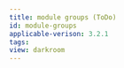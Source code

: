 ```yaml
---
title: module groups (ToDo)
id: module-groups
applicable-verison: 3.2.1
tags: 
view: darkroom
---
```


